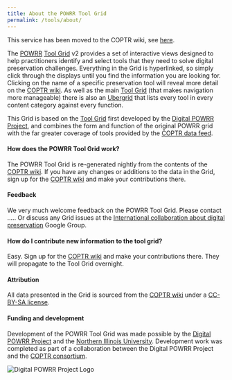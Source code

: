 ```yaml
---
title: About the POWRR Tool Grid
permalink: /tools/about/
---
```


<div class="alert alert-warning" role="alert">
  This service has been moved to the COPTR wiki, see <a href="https://coptr.digipres.org/index.php/Tools_Grid" class="alert-link">here</a>.
</div>

The [POWRR](http://digitalpowrr.niu.edu/) [Tool Grid](http://www.digipres.org/tools/ubergrid/) v2 provides a set of interactive views designed to help practitioners identify and select tools that they need to solve digital preservation challenges. Everything in the Grid is hyperlinked, so simply click through the displays until you find the information you are looking for. Clicking on the name of a specific preservation tool will reveal more detail on the [COPTR wiki](http://coptr.digipres.org/). As well as the main [Tool Grid](http://www.digipres.org/tools/ubergrid/) (that makes navigation more manageable) there is also an [Ubergrid](http://www.digipres.org/tools/ubergrid/) that lists every tool in every content category against every function.

This Grid is based on the [Tool Grid](http://digitalpowrr.niu.edu/tool-grid/) first developed by the [Digital POWRR Project](http://digitalpowrr.niu.edu/), and combines the form and function of the original POWRR grid with the far greater coverage of tools provided by the [COPTR data feed](http://coptr.digipres.org/Using_the_COPTR_data_feed).

#### How does the POWRR Tool Grid work?
The POWRR Tool Grid is re-generated nightly from the contents of the [COPTR wiki](http://coptr.digipres.org/). If you have any changes or additions to the data in the Grid, sign up for the [COPTR wiki](http://coptr.digipres.org/) and make your contributions there.

#### Feedback
We very much welcome feedback on the POWRR Tool Grid. Please contact ..... Or discuss any Grid issues at the [International collaboration about digital preservation](https://groups.google.com/forum/#!forum/digipres) Google Group.

#### How do I contribute new information to the tool grid?
Easy. Sign up for the [COPTR wiki](http://coptr.digipres.org/) and make your contributions there. They will propagate to the Tool Grid overnight.

#### Attribution
All data presented in the Grid is sourced from the [COPTR wiki](http://coptr.digipres.org/) under a [CC-BY-SA license](https://creativecommons.org/licenses/by-sa/3.0/).

#### Funding and development
Development of the POWRR Tool Grid was made possible by the [Digital POWRR Project](http://digitalpowrr.niu.edu/) and the [Northern Illinois University](http://niu.edu/). Development work was completed as part of a collaboration between the Digital POWRR Project and the [COPTR consortium](http://coptr.digipres.org/Why%3F_What%3F_Who%3F_The_COPTR_FAQ).

![Digital POWRR Project Logo](http://coptr.digipres.org/images/3/3f/POWRRlogo.jpg "Digital POWRR Project Logo")
